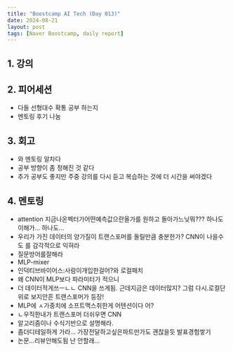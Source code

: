 ```yaml
---
title: "Boostcamp AI Tech (Day 013)"
date: 2024-08-21
layout: post
tags: [Naver Boostcamp, daily report]
---
```

## 1. 강의


## 2. 피어세션
- 다들 선형대수 확통 공부 하는지
- 멘토링 후기 나눔

## 3. 회고
- 와 멘토링 알차다
- 공부 방향이 좀 정해진 것 같다
- 추가 공부도 좋지만 주중 강의를 다시 듣고 복습하는 것에 더 시간을 써야겠다 

## 4. 멘토링
- attention 지금나온벡터가어떤예측값으란올가를 원하고 돌아가느닞뭐??? 하나도 이해가...
하나도...
- 우리가 가진 데이터의 양가질이 트랜스포머를 돌릴만큼 충분한가? CNN이 나을수도  를 감각적으로 익혀라
- 질문방어를잘해라
- MLP-mixer
- 인덕티브바이어스:사람이개입한걸어?와 로컬패치
- 왜 CNN이 MLP보다 파라미터가 적으니
- 더 데이터적게쓰ㅡㄴㄴ CNN을 쓰게됨. 근데지금은 데이터많지? 그럼 다시.로컬단위로 보지안흔 트랜스포머가 등장!
- MLP에 ㅅ가중치에 소프트맥스취한게 어텐션이다 어?
- ㄴ우직한내가 트랜스포머 더쉬우면 CNN
- 알고리즘이나 수식기반으로 설명해라.
- 좀더디테일하게 가라... 가장전달하고싶은파트만가도 괜찮을듯 발표경험쌓기
- 논문...리뷰안해도됨 난 안할래...

